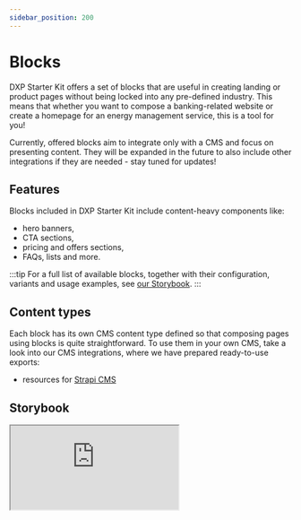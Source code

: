 ```yaml
---
sidebar_position: 200
---
```


# Blocks

DXP Starter Kit offers a set of blocks that are useful in creating landing or product pages without being locked into any pre-defined industry. This means that whether you want to compose a banking-related website or create a homepage for an energy management service, this is a tool for you!

Currently, offered blocks aim to integrate only with a CMS and focus on presenting content. They will be expanded in the future to also include other integrations if they are needed - stay tuned for updates!

## Features

Blocks included in DXP Starter Kit include content-heavy components like:

- hero banners,
- CTA sections,
- pricing and offers sections,
- FAQs, lists and more.

:::tip
For a full list of available blocks, together with their configuration, variants and usage examples, see [our Storybook](https://dxp-starter-kit-storybook.vercel.app).
:::

## Content types

Each block has its own CMS content type defined so that composing pages using blocks is quite straightforward. To use them in your own CMS, take a look into our CMS integrations, where we have prepared ready-to-use exports:

- resources for [Strapi CMS](../../integrations/cms/strapi/getting-started.md)

## Storybook

<div class="iframe-container">
    <iframe src="https://dxp-starter-kit-storybook.vercel.app/?full=0&shortcuts=false&panel=false&" class="iframe"></iframe>
</div>

